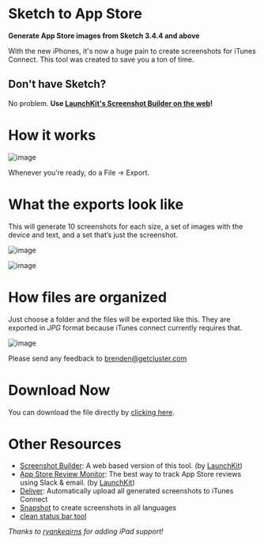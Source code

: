 Sketch to App Store
======================

**Generate App Store images from Sketch 3.4.4 and above**

With the new iPhones, it's now a huge pain to create screenshots for iTunes Connect. This tool was created to save you a ton of time.

## Don't have Sketch?

No problem. **Use [LaunchKit's Screenshot Builder on the web](https://launchkit.io/screenshots/)!**


# How it works

![image](http://f.cl.ly/items/263o0Y382m19060y2J2g/Instructions.png)

Whenever you’re ready, do a File → Export.

# What the exports look like
This will generate 10 screenshots for each size, a set of images with the device and text, and a set that’s just the screenshot.

![image](http://f.cl.ly/items/1D0w3A1d0W1j2R0z2W2n/Screen%20Shot%202014-11-05%20at%202.07.15%20PM.png)

![image](http://f.cl.ly/items/0k0F1C2H3P0Y3D2b0323/Screen%20Shot%202014-11-05%20at%202.07.22%20PM.png)

# How files are organized
Just choose a folder and the files will be exported like this. They are exported in *JPG* format because iTunes connect currently requires that.

![image](http://f.cl.ly/items/153E1U0C171g1v0e0123/Screen%20Shot%202014-11-05%20at%202.11.10%20PM.png)

Please send any feedback to brenden@getcluster.com

# Download Now
You can download the file directly by [clicking here](https://github.com/LaunchKit/SketchToAppStore/raw/master/SketchToAppStore.sketch).

# Other Resources
- [Screenshot Builder](https://launchkit.io/screenshots/): A web based version of this tool. (by [LaunchKit](https://launchkit.io/))
- [App Store Review Monitor](https://launchkit.io/reviews/): The best way to track App Store reviews using Slack & email. (by [LaunchKit](https://launchkit.io/))
- [Deliver](https://github.com/KrauseFx/deliver): Automatically upload all generated screenshots to iTunes Connect
- [Snapshot](https://github.com/KrauseFx/snapshot) to create screenshots in all languages
- [clean status bar tool](https://github.com/shinydevelopment/SimulatorStatusMagic)

*Thanks to [ryankeairns](https://github.com/ryankeairns) for adding iPad support!*
